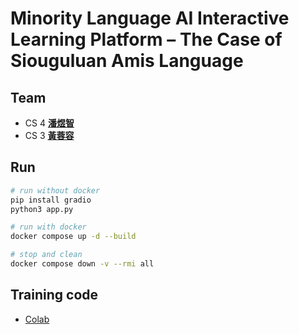 # Minority Language AI Interactive Learning Platform – The Case of Siouguluan Amis Language

## Team
- CS 4 [__潘煜智__](https://github.com/YCNeo718)
- CS 3 [__黃蓉容__](https://github.com/Zhong220)

## Run
```bash
# run without docker
pip install gradio
python3 app.py

# run with docker
docker compose up -d --build

# stop and clean
docker compose down -v --rmi all
```

## Training code
- [Colab](https://colab.research.google.com/drive/1vrkRt4QuIxehGeQKRRDML92yEOJFdjR5?usp=sharing)